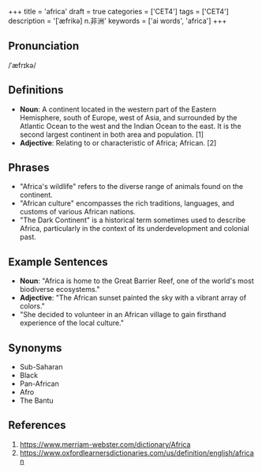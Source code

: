 +++
title = 'africa'
draft = true
categories = ['CET4']
tags = ['CET4']
description = '[ˈæfrikə] n.非洲'
keywords = ['ai words', 'africa']
+++

## Pronunciation
/ˈæfrɪkə/

## Definitions
- **Noun**: A continent located in the western part of the Eastern Hemisphere, south of Europe, west of Asia, and surrounded by the Atlantic Ocean to the west and the Indian Ocean to the east. It is the second largest continent in both area and population. [1]
- **Adjective**: Relating to or characteristic of Africa; African. [2]

## Phrases
- "Africa's wildlife" refers to the diverse range of animals found on the continent.
- "African culture" encompasses the rich traditions, languages, and customs of various African nations.
- "The Dark Continent" is a historical term sometimes used to describe Africa, particularly in the context of its underdevelopment and colonial past.

## Example Sentences
- **Noun**: "Africa is home to the Great Barrier Reef, one of the world's most biodiverse ecosystems."
- **Adjective**: "The African sunset painted the sky with a vibrant array of colors."
- "She decided to volunteer in an African village to gain firsthand experience of the local culture."

## Synonyms
- Sub-Saharan
- Black
- Pan-African
- Afro
- The Bantu

## References
1. <https://www.merriam-webster.com/dictionary/Africa>
2. <https://www.oxfordlearnersdictionaries.com/us/definition/english/african>
